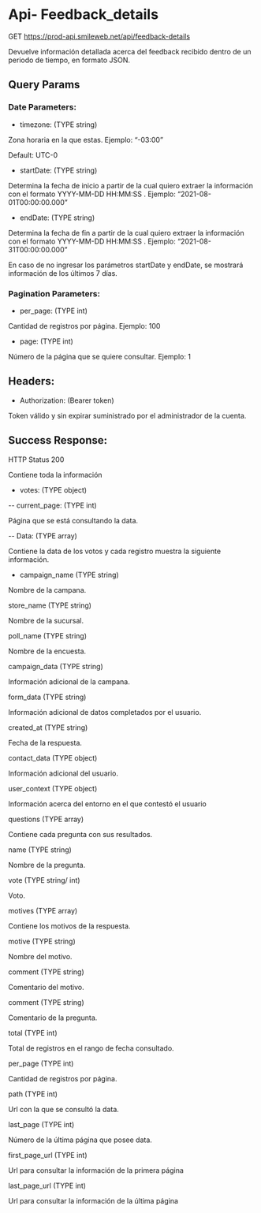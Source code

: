 # Api- Feedback_details

GET  https://prod-api.smileweb.net/api/feedback-details

Devuelve información detallada acerca del feedback recibido dentro de un periodo de tiempo, en formato JSON.

## Query Params

### Date Parameters:

- timezone: (TYPE string)

Zona horaria en la que estas. Ejemplo: “-03:00”

Default: UTC-0

- startDate: (TYPE string)

Determina la fecha de inicio a partir de la cual quiero extraer la información con el formato YYYY-MM-DD HH:MM:SS . Ejemplo: “2021-08-01T00:00:00.000”

- endDate: (TYPE string)

Determina la fecha de fin a partir de la cual quiero extraer la información con el formato YYYY-MM-DD HH:MM:SS . Ejemplo: “2021-08-31T00:00:00.000”

En caso de no ingresar los parámetros startDate y endDate, se mostrará información de los últimos 7 días.

### Pagination Parameters:

- per_page: (TYPE int)

Cantidad de registros por página. Ejemplo: 100

- page: (TYPE int)

Número de la página que se quiere consultar. Ejemplo: 1

## Headers:

- Authorization: (Bearer token)

Token válido y sin expirar suministrado por el administrador de la cuenta.

## Success Response:

HTTP Status 200

Contiene toda la información

- votes: (TYPE object)

-- current_page: (TYPE int)

Página que se está consultando la data.

-- Data: (TYPE array)

Contiene la data de los votos y cada registro muestra la siguiente información.

- campaign_name  (TYPE string)

Nombre de la campana.

store_name  (TYPE string)

Nombre de la sucursal.

poll_name  (TYPE string)

Nombre de la encuesta.

campaign_data  (TYPE string)

Información adicional de la campana.

form_data  (TYPE string)

Información adicional de datos completados por el usuario.

created_at (TYPE string)

Fecha de la respuesta.

contact_data (TYPE object)

Información adicional del usuario.

user_context (TYPE object)

Información acerca del entorno en el que contestó el usuario

questions (TYPE array)

Contiene cada pregunta con sus resultados.

name (TYPE string)

Nombre de la pregunta.

vote (TYPE string/ int)

Voto.

motives (TYPE array)

Contiene los motivos de la respuesta.

motive (TYPE string) 

Nombre del motivo.

comment (TYPE string)

Comentario del motivo.

comment (TYPE string)

Comentario de la pregunta.

total (TYPE int)

Total de registros en el rango de fecha consultado.

per_page (TYPE int)

Cantidad de registros por página.

path (TYPE int)

Url con la que se consultó la data.

last_page (TYPE int)

Número de la última página que posee data.

first_page_url (TYPE int)

Url para consultar la información de la primera página

last_page_url (TYPE int)

Url para consultar la información de la última página


